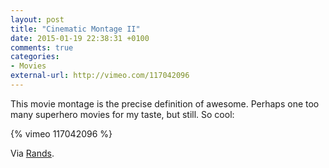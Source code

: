 ```yaml
---
layout: post
title: "Cinematic Montage II"
date: 2015-01-19 22:38:31 +0100
comments: true
categories: 
- Movies
external-url: http://vimeo.com/117042096
---
```


This movie montage is the precise definition of awesome. Perhaps one too many superhero movies for my taste, but still. So cool:

{% vimeo 117042096 %}

Via [Rands](http://randsinrepose.com/links/2015/01/19/the-best-movie-ever/).